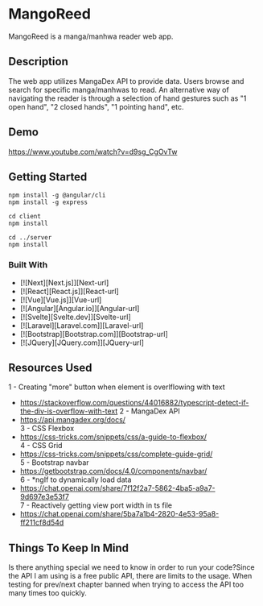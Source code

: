 # MangoReed
MangoReed is a manga/manhwa reader web app.

## Description
The web app utilizes MangaDex API to provide data. Users browse and search for specific manga/manhwas to read. An alternative way of navigating the reader is through a selection of hand gestures such as "1 open hand", "2 closed hands", "1 pointing hand", etc.

## Demo
https://www.youtube.com/watch?v=d9sg_CgOvTw

## Getting Started
```
npm install -g @angular/cli 
npm install -g express

cd client
npm install

cd ../server
npm install
```

### Built With

* [![Next][Next.js]][Next-url]
* [![React][React.js]][React-url]
* [![Vue][Vue.js]][Vue-url]
* [![Angular][Angular.io]][Angular-url]
* [![Svelte][Svelte.dev]][Svelte-url]
* [![Laravel][Laravel.com]][Laravel-url]
* [![Bootstrap][Bootstrap.com]][Bootstrap-url]
* [![JQuery][JQuery.com]][JQuery-url]

## Resources Used
1 - Creating "more" button when element is overlflowing with text  
  * https://stackoverflow.com/questions/44016882/typescript-detect-if-the-div-is-overflow-with-text
2 - MangaDex API  
  * https://api.mangadex.org/docs/  
3 - CSS Flexbox  
  * https://css-tricks.com/snippets/css/a-guide-to-flexbox/  
4 - CSS Grid  
  * https://css-tricks.com/snippets/css/complete-guide-grid/  
5 - Bootstrap navbar  
  * https://getbootstrap.com/docs/4.0/components/navbar/  
6 - *ngIf to dynamically load data  
  * https://chat.openai.com/share/7f12f2a7-5862-4ba5-a9a7-9d697e3e53f7  
7 - Reactively getting view port width in ts file  
  * https://chat.openai.com/share/5ba7a1b4-2820-4e53-95a8-ff211cf8d54d

## Things To Keep In Mind
Is there anything special we need to know in order to run your code?Since the API I am using is a free public API, there are limits to the usage. When testing for prev/next chapter banned when trying to access the API too many times too quickly.